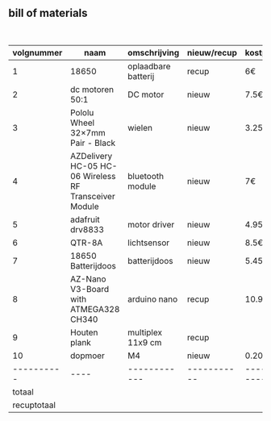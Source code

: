 ## bill of materials
<br />

|volgnummer|naam|omschrijving|nieuw/recup|kostprijs/stuk|aantal|subtotaal|
|----------|----|------------|-----------|--------------|------|---------|
|         1|18650 |oplaadbare batterij             |  recup       | 6€             |2      |12€      |
|         2|dc motoren 50:1 | DC motor             |  nieuw       |     7.5€         | 2     | 15€        |
|3|Pololu Wheel 32×7mm Pair - Black|wielen|nieuw|3.25€|1|3.25€|
|4|AZDelivery HC-05 HC-06 Wireless RF Transceiver Module| bluetooth module|nieuw|7€|1|7€|
|5|adafruit drv8833| motor driver|nieuw|4.95€|1|4.95€|
|6|QTR-8A|lichtsensor|nieuw|8.5€|1|8.5€|
|7|18650 Batterijdoos |batterijdoos|nieuw|5.45€|1|5.45€|
|8|AZ-Nano V3-Board with ATMEGA328 CH340| arduino nano|recup|10.99€|1|10.99€|
|9|Houten plank |multiplex 11x9 cm|recup||1||
|10|dopmoer|M4|nieuw|0.20€|2|0.40€|
|----------|----|------------|-----------|--------------|------|---------|
|totaal||||||67.54€|
|recuptotaal||||||44.55€|
